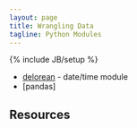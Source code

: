 ```yaml
---
layout: page
title: Wrangling Data
tagline: Python Modules
---
```

{% include JB/setup %}


* [delorean](http://delorean.readthedocs.org/en/latest/) - date/time module
* [pandas]

## Resources 

